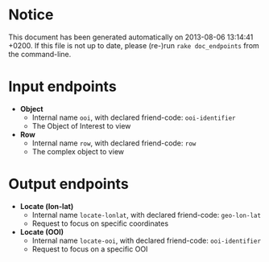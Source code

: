 # Notice
This document has been generated automatically on 2013-08-06 13:14:41 +0200. If this file is not up to date, please (re-)run `rake doc_endpoints` from the command-line.

# Input endpoints
* **Object**
    * Internal name `ooi`, with declared friend-code: `ooi-identifier`
    * The Object of Interest to view
* **Row**
    * Internal name `row`, with declared friend-code: `row`
    * The complex object to view

# Output endpoints
* **Locate (lon-lat)**
    * Internal name `locate-lonlat`, with declared friend-code: `geo-lon-lat`
    * Request to focus on specific coordinates
* **Locate (OOI)**
    * Internal name `locate-ooi`, with declared friend-code: `ooi-identifier`
    * Request to focus on a specific OOI
